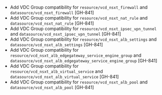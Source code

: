 * Add VDC Group compatibility for `resource/vcd_nsxt_firewall` and `datasource/vcd_nsxt_firewall` [GH-841]
* Add VDC Group compatibility for `resource/vcd_nsxt_nat_rule` and `datasource/vcd_nsxt_nat_rule` [GH-841]
* Add VDC Group compatibility for `resource/vcd_nsxt_ipsec_vpn_tunnel` and `datasource/vcd_nsxt_ipsec_vpn_tunnel` [GH-841]
* Add VDC Group compatibility for `resource/vcd_nsxt_alb_settings` and `datasource/vcd_nsxt_alb_settings` [GH-841]
* Add VDC Group compatibility for `resource/vcd_nsxt_alb_edgegateway_service_engine_group` and `datasource/vcd_nsxt_alb_edgegateway_service_engine_group` [GH-841]
* Add VDC Group compatibility for `resource/vcd_nsxt_alb_virtual_service` and `datasource/vcd_nsxt_alb_virtual_service` [GH-841]
* Add VDC Group compatibility for `resource/vcd_nsxt_alb_pool` and `datasource/vcd_nsxt_alb_pool` [GH-841]
